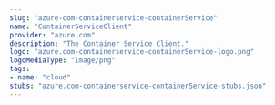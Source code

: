 ```yaml
---
slug: "azure-com-containerservice-containerService"
name: "ContainerServiceClient"
provider: "azure.com"
description: "The Container Service Client."
logo: "azure.com-containerservice-containerService-logo.png"
logoMediaType: "image/png"
tags:
- name: "cloud"
stubs: "azure.com-containerservice-containerService-stubs.json"
---
```

